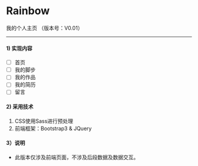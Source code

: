 # Rainbow
我的个人主页 （版本号：V0.01）
***
#### 1) 实现内容
- [ ] 首页
- [ ] 我的脚步
- [ ] 我的作品
- [ ] 我的简历
- [ ] 留言

#### 2) 采用技术
1. CSS使用Sass进行预处理
2. 前端框架：Bootstrap3 & JQuery

#### 3）说明
- 此版本仅涉及前端页面，不涉及后段数据及数据交互。
